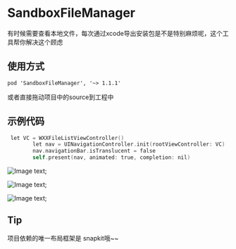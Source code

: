 # SandboxFileManager
有时候需要查看本地文件，每次通过xcode导出安装包是不是特别麻烦呢，这个工具帮你解决这个顾虑
## 使用方式
```
pod 'SandboxFileManager', '~> 1.1.1'
```
或者直接拖动项目中的source到工程中
## 示例代码
```objectivec
 let VC = WXXFileListViewController()
        let nav = UINavigationController.init(rootViewController: VC)
        nav.navigationBar.isTranslucent = false
        self.present(nav, animated: true, completion: nil)
```
![Image text](https://github.com/tiandayang/SandboxFileManager/blob/master/ExampleImage/IMG_0902.PNG);

![Image text](https://github.com/tiandayang/SandboxFileManager/blob/master/ExampleImage/IMG_0903.PNG);

![Image text](https://github.com/tiandayang/SandboxFileManager/blob/master/ExampleImage/IMG_0904.PNG);

## Tip
项目依赖的唯一布局框架是 snapkit哦~~
